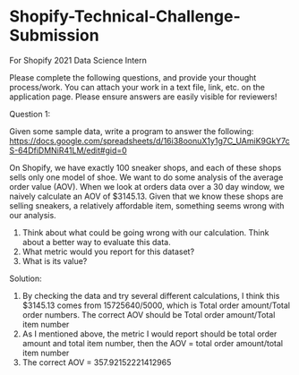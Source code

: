 # Shopify-Technical-Challenge-Submission
For Shopify 2021 Data Science Intern

Please complete the following questions, and provide your thought process/work. You can attach your work in a text file, link, etc. on the application page. Please ensure answers are easily visible for reviewers!


Question 1:

Given some sample data, write a program to answer the following: https://docs.google.com/spreadsheets/d/16i38oonuX1y1g7C_UAmiK9GkY7cS-64DfiDMNiR41LM/edit#gid=0

On Shopify, we have exactly 100 sneaker shops, and each of these shops sells only one model of shoe. We want to do some analysis of the average order value (AOV). When we look at orders data over a 30 day window, we naively calculate an AOV of $3145.13. Given that we know these shops are selling sneakers, a relatively affordable item, something seems wrong with our analysis. 

1. Think about what could be going wrong with our calculation. Think about a better way to evaluate this data. 
2. What metric would you report for this dataset?
3. What is its value?

Solution:
1. By checking the data and try several different calculations, I think this $3145.13 comes from 15725640/5000, which is Total order amount/Total order numbers. The correct AOV should be Total order amount/Total item number
2. As I mentioned above, the metric I would report should be  total order amount and total item number, then the AOV = total order amount/total item number
3. The correct AOV = 357.92152221412965

